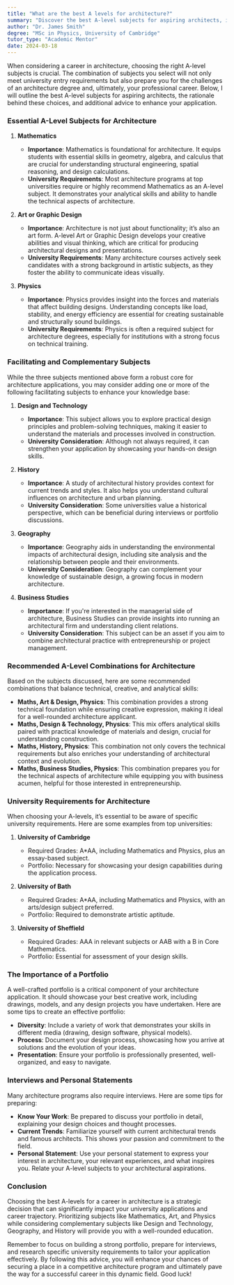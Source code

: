 ```yaml
---
title: "What are the best A levels for architecture?"
summary: "Discover the best A-level subjects for aspiring architects, including math and design, to enhance your university application and career prospects."
author: "Dr. James Smith"
degree: "MSc in Physics, University of Cambridge"
tutor_type: "Academic Mentor"
date: 2024-03-18
---
```


When considering a career in architecture, choosing the right A-level subjects is crucial. The combination of subjects you select will not only meet university entry requirements but also prepare you for the challenges of an architecture degree and, ultimately, your professional career. Below, I will outline the best A-level subjects for aspiring architects, the rationale behind these choices, and additional advice to enhance your application.

### Essential A-Level Subjects for Architecture

1. **Mathematics**
   - **Importance**: Mathematics is foundational for architecture. It equips students with essential skills in geometry, algebra, and calculus that are crucial for understanding structural engineering, spatial reasoning, and design calculations.
   - **University Requirements**: Most architecture programs at top universities require or highly recommend Mathematics as an A-level subject. It demonstrates your analytical skills and ability to handle the technical aspects of architecture.

2. **Art or Graphic Design**
   - **Importance**: Architecture is not just about functionality; it’s also an art form. A-level Art or Graphic Design develops your creative abilities and visual thinking, which are critical for producing architectural designs and presentations.
   - **University Requirements**: Many architecture courses actively seek candidates with a strong background in artistic subjects, as they foster the ability to communicate ideas visually.

3. **Physics**
   - **Importance**: Physics provides insight into the forces and materials that affect building designs. Understanding concepts like load, stability, and energy efficiency are essential for creating sustainable and structurally sound buildings.
   - **University Requirements**: Physics is often a required subject for architecture degrees, especially for institutions with a strong focus on technical training.

### Facilitating and Complementary Subjects

While the three subjects mentioned above form a robust core for architecture applications, you may consider adding one or more of the following facilitating subjects to enhance your knowledge base:

1. **Design and Technology**
   - **Importance**: This subject allows you to explore practical design principles and problem-solving techniques, making it easier to understand the materials and processes involved in construction.
   - **University Consideration**: Although not always required, it can strengthen your application by showcasing your hands-on design skills.

2. **History**
   - **Importance**: A study of architectural history provides context for current trends and styles. It also helps you understand cultural influences on architecture and urban planning.
   - **University Consideration**: Some universities value a historical perspective, which can be beneficial during interviews or portfolio discussions.

3. **Geography**
   - **Importance**: Geography aids in understanding the environmental impacts of architectural design, including site analysis and the relationship between people and their environments.
   - **University Consideration**: Geography can complement your knowledge of sustainable design, a growing focus in modern architecture.

4. **Business Studies**
   - **Importance**: If you're interested in the managerial side of architecture, Business Studies can provide insights into running an architectural firm and understanding client relations.
   - **University Consideration**: This subject can be an asset if you aim to combine architectural practice with entrepreneurship or project management.

### Recommended A-Level Combinations for Architecture

Based on the subjects discussed, here are some recommended combinations that balance technical, creative, and analytical skills:

- **Maths, Art & Design, Physics**: This combination provides a strong technical foundation while ensuring creative expression, making it ideal for a well-rounded architecture applicant.
- **Maths, Design & Technology, Physics**: This mix offers analytical skills paired with practical knowledge of materials and design, crucial for understanding construction.
- **Maths, History, Physics**: This combination not only covers the technical requirements but also enriches your understanding of architectural context and evolution.
- **Maths, Business Studies, Physics**: This combination prepares you for the technical aspects of architecture while equipping you with business acumen, helpful for those interested in entrepreneurship.

### University Requirements for Architecture

When choosing your A-levels, it’s essential to be aware of specific university requirements. Here are some examples from top universities:

1. **University of Cambridge**
   - Required Grades: A*AA, including Mathematics and Physics, plus an essay-based subject.
   - Portfolio: Necessary for showcasing your design capabilities during the application process.

2. **University of Bath**
   - Required Grades: A*AA, including Mathematics and Physics, with an arts/design subject preferred.
   - Portfolio: Required to demonstrate artistic aptitude.

3. **University of Sheffield**
   - Required Grades: AAA in relevant subjects or AAB with a B in Core Mathematics.
   - Portfolio: Essential for assessment of your design skills.

### The Importance of a Portfolio

A well-crafted portfolio is a critical component of your architecture application. It should showcase your best creative work, including drawings, models, and any design projects you have undertaken. Here are some tips to create an effective portfolio:

- **Diversity**: Include a variety of work that demonstrates your skills in different media (drawing, design software, physical models).
- **Process**: Document your design process, showcasing how you arrive at solutions and the evolution of your ideas.
- **Presentation**: Ensure your portfolio is professionally presented, well-organized, and easy to navigate.

### Interviews and Personal Statements

Many architecture programs also require interviews. Here are some tips for preparing:

- **Know Your Work**: Be prepared to discuss your portfolio in detail, explaining your design choices and thought processes.
- **Current Trends**: Familiarize yourself with current architectural trends and famous architects. This shows your passion and commitment to the field.
- **Personal Statement**: Use your personal statement to express your interest in architecture, your relevant experiences, and what inspires you. Relate your A-level subjects to your architectural aspirations.

### Conclusion

Choosing the best A-levels for a career in architecture is a strategic decision that can significantly impact your university applications and career trajectory. Prioritizing subjects like Mathematics, Art, and Physics while considering complementary subjects like Design and Technology, Geography, and History will provide you with a well-rounded education.

Remember to focus on building a strong portfolio, prepare for interviews, and research specific university requirements to tailor your application effectively. By following this advice, you will enhance your chances of securing a place in a competitive architecture program and ultimately pave the way for a successful career in this dynamic field. Good luck!
    